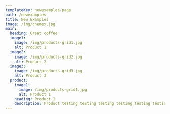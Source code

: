 ```yaml
---
templateKey: newexamples-page
path: /newexamples
title: New Examples
image: /img/chemex.jpg
main:
  heading: Great coffee
  image1:
    image: /img/products-grid1.jpg
    alt: Product 1
  image2:
    image: /img/products-grid2.jpg
    alt: Product 2
  image3:
    image: /img/products-grid3.jpg
    alt: Product 3
  product:
    image1:
      image: /img/products-grid1.jpg
      alt: Product 1
    heading: Product 1
    description: Product testing testing testing testing testing testing
---
```

